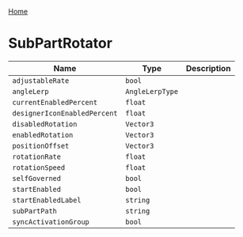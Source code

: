 [Home](https://wnp78.github.io/JunoXml/)

# SubPartRotator


|Name|Type|Description|
|--|--|--|
|`adjustableRate`|`bool`||
|`angleLerp`|`AngleLerpType`||
|`currentEnabledPercent`|`float`||
|`designerIconEnabledPercent`|`float`||
|`disabledRotation`|`Vector3`||
|`enabledRotation`|`Vector3`||
|`positionOffset`|`Vector3`||
|`rotationRate`|`float`||
|`rotationSpeed`|`float`||
|`selfGoverned`|`bool`||
|`startEnabled`|`bool`||
|`startEnabledLabel`|`string`||
|`subPartPath`|`string`||
|`syncActivationGroup`|`bool`||


